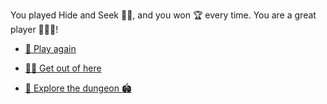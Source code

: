  You played Hide and Seek 🕵️‍♂️, and you won 🏆 every time. You are a great player 👍🏻🙂!

- [🔄 Play again](1-BBA.md)

- [🏃‍♂️ Get out of here](1-A.md)

- [🔎 Explore the dungeon 🏟️ ](../1/2.md)